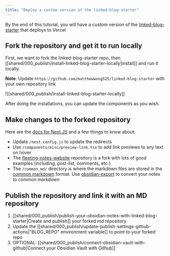 ```yaml
---
title: "Deploy a custom version of the linked-blog-starter"
---
```

By the end of this tutorial, you will have a custom version of the [linked-blog-starter](https://github.com/matthewwong525/linked-blog-starter) that deploys to Vercel

## Fork the repository and get it to run locally
First, we want to fork the linked-blog-starter repo, then [[shared/000_publish/install-linked-blog-starter-locally|install]] and run it locally.

**Note**: Update `https://github.com/matthewwong525/linked-blog-starter` with your own repository link

![[shared/000_publish/install-linked-blog-starter-locally]]

After doing the installations, you can update the components as you wish. 

## Make changes to the forked repository
Here are the [docs for Next.JS](https://nextjs.org/docs) and a few things to know about:
- Update `/next.config.js` to update the redirects
- Use `/components/misc/preview-link.tsx` to add link previews to any text on hover
- The [fleeting-notes-website](https://github.com/fleetingnotes/fleeting-notes-website) repository is a fork with lots of good examples (including, post-list, comments, etc.)
- The `/common_md/` directory is where the markdown files are stored in the [common markdown](https://commonmark.org/) format. Use [obsidian-export](https://github.com/zoni/obsidian-export) to convert your notes to common markdown

## Publish the repository and link it with an MD repository
1.  [[shared/000_publish/publish-your-obsidian-notes-with-linked-blog-starter|Create and publish]] your forked md repository
2. Update the [[shared/000_publish/update-publish-settings-github-actions|"BLOG_REPO" environment variable]] to point to your forked repo
3. OPTIONAL: [[shared/000_publish/connect-obsidian-vault-with-github|Connect your Obsidian Vault with Github]]


